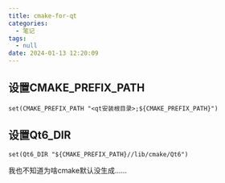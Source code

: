 ```yaml
---
title: cmake-for-qt
categories:
  - 笔记
tags:
  - null
date: 2024-01-13 12:20:09
---
```


## 设置CMAKE_PREFIX_PATH

`set(CMAKE_PREFIX_PATH "<qt安装根目录>;${CMAKE_PREFIX_PATH}")`

## 设置Qt6_DIR

`set(Qt6_DIR "${CMAKE_PREFIX_PATH}//lib/cmake/Qt6")`

我也不知道为啥cmake默认没生成......